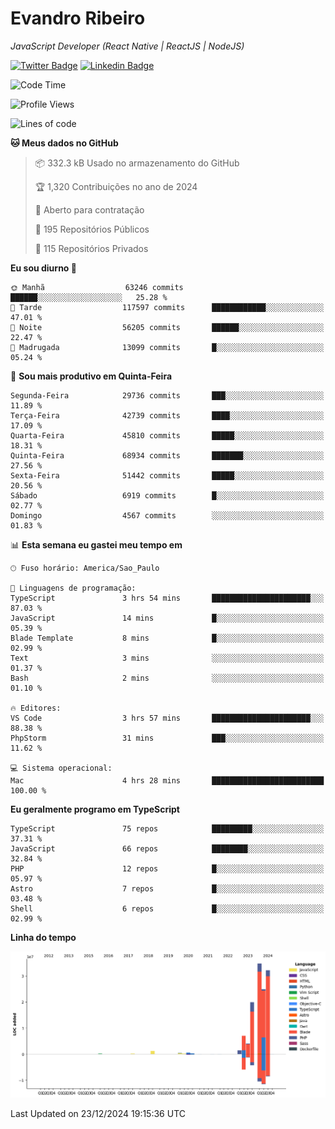# Evandro **Ribeiro**

*JavaScript Developer (React Native | ReactJS | NodeJS)*

[![Twitter Badge](https://img.shields.io/badge/-@ribeiroevandro-201B2D?style=flat-square&labelColor=201B2D&logo=twitter&logoColor=white&link=https://twitter.com/ribeiroevandro)](https://twitter.com/ribeiroevandro) 
[![Linkedin Badge](https://img.shields.io/badge/-Evandro%20Ribeiro-201B2D?style=flat-square&logo=Linkedin&logoColor=white&link=https://www.linkedin.com/in/ribeiroevandro)](https://www.linkedin.com/in/ribeiroevandro) 


<!--START_SECTION:waka-->
![Code Time](http://img.shields.io/badge/Code%20Time-4%2C218%20hrs%207%20mins-blue)

![Profile Views](http://img.shields.io/badge/Visualizac%C3%B5es%20do%20perfil-0-blue)

![Lines of code](https://img.shields.io/badge/Desde%20o%20Hello%20World%20eu%20escrevi-127.5%20million%20linhas%20de%20c%C3%B3digo-blue)

**🐱 Meus dados no GitHub** 

> 📦 332.3 kB Usado no armazenamento do GitHub 
 > 
> 🏆 1,320 Contribuições no ano de 2024
 > 
> 💼 Aberto para contratação
 > 
> 📜 195 Repositórios Públicos 
 > 
> 🔑 115 Repositórios Privados 
 > 
**Eu sou diurno 🐤** 

```text
🌞 Manhã                  63246 commits       ██████░░░░░░░░░░░░░░░░░░░   25.28 % 
🌆 Tarde                  117597 commits      ████████████░░░░░░░░░░░░░   47.01 % 
🌃 Noite                  56205 commits       ██████░░░░░░░░░░░░░░░░░░░   22.47 % 
🌙 Madrugada              13099 commits       █░░░░░░░░░░░░░░░░░░░░░░░░   05.24 % 
```
📅 **Sou mais produtivo em Quinta-Feira** 

```text
Segunda-Feira            29736 commits       ███░░░░░░░░░░░░░░░░░░░░░░   11.89 % 
Terça-Feira              42739 commits       ████░░░░░░░░░░░░░░░░░░░░░   17.09 % 
Quarta-Feira             45810 commits       █████░░░░░░░░░░░░░░░░░░░░   18.31 % 
Quinta-Feira             68934 commits       ███████░░░░░░░░░░░░░░░░░░   27.56 % 
Sexta-Feira              51442 commits       █████░░░░░░░░░░░░░░░░░░░░   20.56 % 
Sábado                   6919 commits        █░░░░░░░░░░░░░░░░░░░░░░░░   02.77 % 
Domingo                  4567 commits        ░░░░░░░░░░░░░░░░░░░░░░░░░   01.83 % 
```


📊 **Esta semana eu gastei meu tempo em** 

```text
🕑︎ Fuso horário: America/Sao_Paulo

💬 Linguagens de programação: 
TypeScript               3 hrs 54 mins       ██████████████████████░░░   87.03 % 
JavaScript               14 mins             █░░░░░░░░░░░░░░░░░░░░░░░░   05.39 % 
Blade Template           8 mins              █░░░░░░░░░░░░░░░░░░░░░░░░   02.99 % 
Text                     3 mins              ░░░░░░░░░░░░░░░░░░░░░░░░░   01.37 % 
Bash                     2 mins              ░░░░░░░░░░░░░░░░░░░░░░░░░   01.10 % 

🔥 Editores: 
VS Code                  3 hrs 57 mins       ██████████████████████░░░   88.38 % 
PhpStorm                 31 mins             ███░░░░░░░░░░░░░░░░░░░░░░   11.62 % 

💻 Sistema operacional: 
Mac                      4 hrs 28 mins       █████████████████████████   100.00 % 
```

**Eu geralmente programo em TypeScript** 

```text
TypeScript               75 repos            █████████░░░░░░░░░░░░░░░░   37.31 % 
JavaScript               66 repos            ████████░░░░░░░░░░░░░░░░░   32.84 % 
PHP                      12 repos            █░░░░░░░░░░░░░░░░░░░░░░░░   05.97 % 
Astro                    7 repos             █░░░░░░░░░░░░░░░░░░░░░░░░   03.48 % 
Shell                    6 repos             █░░░░░░░░░░░░░░░░░░░░░░░░   02.99 % 
```



**Linha do tempo**

![Lines of Code chart](https://raw.githubusercontent.com/ribeiroevandro/ribeiroevandro/main/assets/bar_graph.png)


 Last Updated on 23/12/2024 19:15:36 UTC
<!--END_SECTION:waka-->
